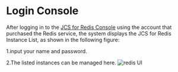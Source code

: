 # Login Console

After logging in to the [JCS for Redis Console](https://redis-console.jdcloud.com/redis) using the account that purchased the Redis service, the system displays the JCS for Redis Instance List, as shown in the following figure:

1.input your name and password.

2.The listed instances can be managed here.
 ![redis UI](https://github.com/jdcloudcom/en/blob/translationUse/image/Redis/login2.jpg)

